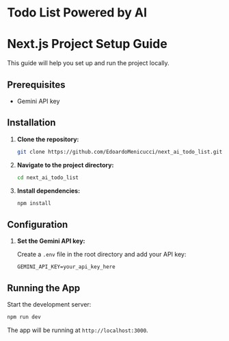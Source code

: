 # Todo List Powered by AI

# Next.js Project Setup Guide

This guide will help you set up and run the project locally.

## Prerequisites

-  Gemini API key

## Installation

1. **Clone the repository:**

   ```bash
   git clone https://github.com/EdoardoMenicucci/next_ai_todo_list.git
   ```

2. **Navigate to the project directory:**

   ```bash
   cd next_ai_todo_list
   ```

3. **Install dependencies:**

   ```bash
   npm install
   ```

## Configuration

1. **Set the Gemini API key:**

   Create a `.env` file in the root directory and add your API key:

   ```env
   GEMINI_API_KEY=your_api_key_here
   ```

## Running the App

Start the development server:

```bash
npm run dev
```

The app will be running at `http://localhost:3000`.
